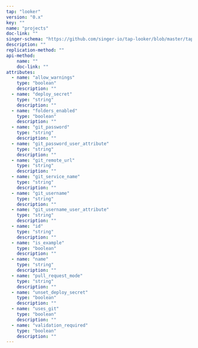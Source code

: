 ```yaml
---
tap: "looker"
version: "0.x"
key: ""
name: "projects"
doc-link: ""
singer-schema: "https://github.com/singer-io/tap-looker/blob/master/tap_looker/schemas/projects.json"
description: ""
replication-method: ""
api-method:
    name: ""
    doc-link: ""
attributes:
  - name: "allow_warnings"
    type: "boolean"
    description: ""
  - name: "deploy_secret"
    type: "string"
    description: ""
  - name: "folders_enabled"
    type: "boolean"
    description: ""
  - name: "git_password"
    type: "string"
    description: ""
  - name: "git_password_user_attribute"
    type: "string"
    description: ""
  - name: "git_remote_url"
    type: "string"
    description: ""
  - name: "git_service_name"
    type: "string"
    description: ""
  - name: "git_username"
    type: "string"
    description: ""
  - name: "git_username_user_attribute"
    type: "string"
    description: ""
  - name: "id"
    type: "string"
    description: ""
  - name: "is_example"
    type: "boolean"
    description: ""
  - name: "name"
    type: "string"
    description: ""
  - name: "pull_request_mode"
    type: "string"
    description: ""
  - name: "unset_deploy_secret"
    type: "boolean"
    description: ""
  - name: "uses_git"
    type: "boolean"
    description: ""
  - name: "validation_required"
    type: "boolean"
    description: ""
---
```

